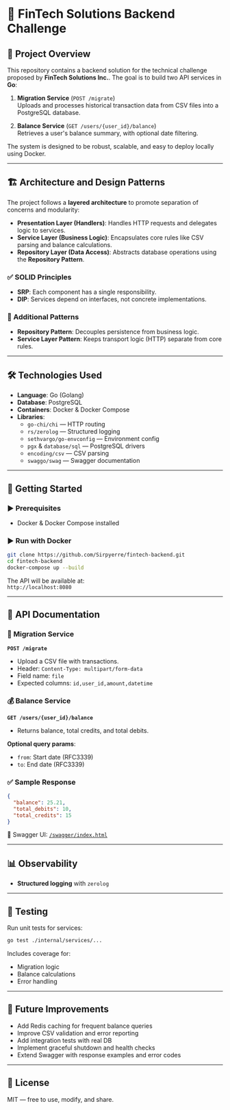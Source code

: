 # 💸 FinTech Solutions Backend Challenge

## 🚀 Project Overview

This repository contains a backend solution for the technical challenge proposed by **FinTech Solutions Inc.**. The goal is to build two API services in **Go**:

1. **Migration Service** (`POST /migrate`)  
   Uploads and processes historical transaction data from CSV files into a PostgreSQL database.

2. **Balance Service** (`GET /users/{user_id}/balance`)  
   Retrieves a user's balance summary, with optional date filtering.

The system is designed to be robust, scalable, and easy to deploy locally using Docker.

---

## 🏗️ Architecture and Design Patterns

The project follows a **layered architecture** to promote separation of concerns and modularity:

- **Presentation Layer (Handlers)**: Handles HTTP requests and delegates logic to services.
- **Service Layer (Business Logic)**: Encapsulates core rules like CSV parsing and balance calculations.
- **Repository Layer (Data Access)**: Abstracts database operations using the **Repository Pattern**.

### ✅ SOLID Principles

- **SRP**: Each component has a single responsibility.
- **DIP**: Services depend on interfaces, not concrete implementations.

### 🧩 Additional Patterns

- **Repository Pattern**: Decouples persistence from business logic.
- **Service Layer Pattern**: Keeps transport logic (HTTP) separate from core rules.

---

## 🛠️ Technologies Used

- **Language**: Go (Golang)
- **Database**: PostgreSQL
- **Containers**: Docker & Docker Compose
- **Libraries**:
  - `go-chi/chi` — HTTP routing
  - `rs/zerolog` — Structured logging
  - `sethvargo/go-envconfig` — Environment config
  - `pgx` & `database/sql` — PostgreSQL drivers
  - `encoding/csv` — CSV parsing
  - `swaggo/swag` — Swagger documentation

---

## 🚀 Getting Started

### ▶️ Prerequisites

- Docker & Docker Compose installed

### ▶️ Run with Docker

```bash
git clone https://github.com/Sirpyerre/fintech-backend.git
cd fintech-backend
docker-compose up --build
```

The API will be available at:  
`http://localhost:8080`

---

## 📖 API Documentation

### 🔄 Migration Service

**`POST /migrate`**

- Upload a CSV file with transactions.
- Header: `Content-Type: multipart/form-data`
- Field name: `file`
- Expected columns: `id,user_id,amount,datetime`

### 💰 Balance Service

**`GET /users/{user_id}/balance`**

- Returns balance, total credits, and total debits.

**Optional query params**:
- `from`: Start date (RFC3339)
- `to`: End date (RFC3339)

### ✅ Sample Response

```json
{
  "balance": 25.21,
  "total_debits": 10,
  "total_credits": 15
}
```

📎 Swagger UI: [`/swagger/index.html`](http://localhost:8080/swagger/index.html)

---

## 📊 Observability

- **Structured logging** with `zerolog`
---

## 🧪 Testing

Run unit tests for services:

```bash
go test ./internal/services/...
```

Includes coverage for:
- Migration logic
- Balance calculations
- Error handling

---

## 🧠 Future Improvements

- Add Redis caching for frequent balance queries
- Improve CSV validation and error reporting
- Add integration tests with real DB
- Implement graceful shutdown and health checks
- Extend Swagger with response examples and error codes

---

## 📄 License

MIT — free to use, modify, and share.